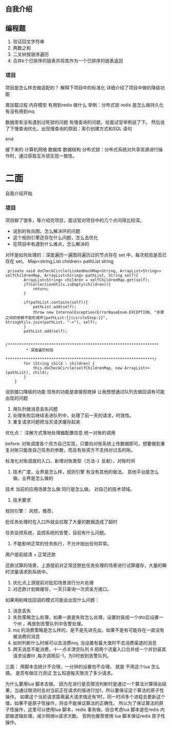 ## 自我介绍

## 编程题
1. 验证回文字符串
2. 两数之和
3. 二叉树按层序遍历
4. 合并k个已排序的链表并将其作为一个已排序的链表返回

### 项目
项目是怎么样去做适配的？
解释下项目中的标准化
详细介绍了项目中做的降级功能

类加载过程
内存模型
有用到redis 做什么
举例：分布式锁
redis 是怎么做持久化
有没有用到mq

数据库有没有遇到过死锁的问题
有慢查询的问题，给面试官举例说了下。
然后说了下慢查询优化，出现慢查询的原因：索引创建方式和SQL 语句

end

接下来的  计算机网络 数据库 数据结构
分布式锁：分布式系统对共享资源进行操作时，通过获取互斥锁实现一致性。


# 二面
自我介绍开始
### 项目
项目聊了很多，等介绍完项目，面试官对项目中的几个点问得比较深。
- 说到的有向图，怎么解决环的问题
- 这个规则引擎还存在什么问题，怎么去优化
- 在项目中有遇到什么难点，怎么解决的

对环是如何处理的：深度遍历一遍图将遍历过的节点存在 set 中，每次校验是否已存在 set。
Map<string,List<String> children>  pathList string

``` 
 private void doCheckCircle(LinkedHashMap<String, ArrayList<String>> selfChildrenMap, ArrayList<String> pathList, String self){
        ArrayList<String> children = selfChildrenMap.get(self);
        if(CollectionUtils.isEmpty(children)){
            return;
        }

        if(pathList.contains(self)){
            pathList.add(self);
            throw new InternalException(ErrorBaseEnum.EXCEPTION, "步骤之间的依赖不能形成环|pathList:{}|circleStep:{}", StringUtils.join(pathList, "->"), self);
        }
        pathList.add(self);

        /******************************************************************
         * 深度遍历校验
         *****************************************************************/
        for (String child : children) {
            this.doCheckCircle(selfChildrenMap, new ArrayList<>(pathList), child);
        }
    }
```


说到接口降级的功能
现有的功能是直接拒绝掉
让我想想通过队列去做回调有可能出现的问题
1. 用队列做消息丢失问题
2. 处理失败后继续丢进队列中，处理了前一天的请求，时效性。
3. 重复请求问题把当天请求缓存起来



优化点：
注解方式落地处理器配置信息
统一对账的调用

before: 对账调度各个资方自己实现，只要向对账系统上传数据即可。想要做到重复对账只能改自己任务的参数，而且有些资方不支持对过去的账。

标准化对账调度的入口，新增对账类型（方法-》反射），对账时间

1. 技术广度，业界是怎么样，规则引擎
有没有其他的做法。
其他平台是怎么做。业界是怎么做的

技术 当前的应用场景怎么做 同行是怎么做。
对自己的技术领域。

1. 技术要求


规则引擎： 风控，推荐，

批任务处理时在入口外就会拉取了大量的数据造成了超时

任务监控系统，监控系统的告警，目前有什么问题。
1. 不能影响正常的任务执行，不允许抛出任何异常。


用户提前结清 + 正常还款

还款试算的场景，上游提前对正常还款批任务处理的场景进行试算缓存，大量的瞬时流量请求到系统中。
1. 优化点上游提前对批扣场景进行分片处理
2. 对还款计划做缓存，一天只查询一次资金方接口。

如果用削峰加回调的模式可能会出现什么问题：
1. 消息丢失
2. 失败策略怎么处理，如果一直是失败怎么处理，设置封装成一个dto后设置一个ttl ，再放到告警队列中告警处理。
3. mq 的消费策略是怎么样的，是不是先进先出，如果不是有可能存在一直没有被消费的消息
4. 如何判断什么时候可以去消费mq, 当设置有最大值时不去消费渠道的消息
5. 跨天消息不能消费，十一点半清空队列
6  把两个流量入口合并成一个并封装其请求设置ttl ,每次调用后-1，为0时放到告警队列。

三面：
用脚本去统计不合理，一分钟的设置也不合理。
就是 不用这个lua 怎么搞。 是否有做压力测试
怎么知道每天限流了多少请求。

为什么要用lua 脚本去做。
因为在进行是否限流判断时是通过一个算法计算得出结果，当通过限流时会对当前正在请求的值进行加1，所以要保证这个算法的原子性操作。
如果这个当前请求距离最大请求值还有1时，同一时间多个进程去更新这个值，如果不是原子性操作，将会不能保证算法的正确性。
所以为了保证算法的原子性操作，这里可以使用lua 脚本，redis 事务做。综合考虑lua 脚本是在redis 内部做逻辑处理，减少网络io请求次数。
官网也推荐使用 lua 脚本保证redis 原子性操作。



